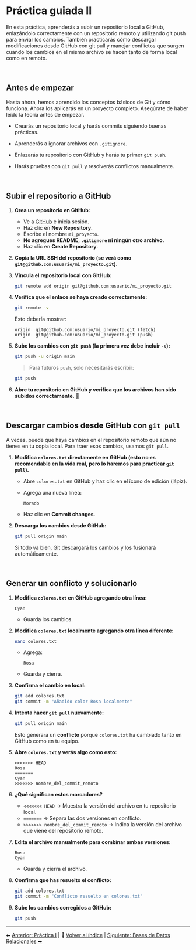 # Práctica guiada II

En esta práctica, aprenderás a subir un repositorio local a GitHub, enlazándolo correctamente con un repositorio remoto y utilizando git push para enviar los cambios. También practicarás cómo descargar modificaciones desde GitHub con git pull y manejar conflictos que surgen cuando los cambios en el mismo archivo se hacen tanto de forma local como en remoto.

<br>

## Antes de empezar

Hasta ahora, hemos aprendido los conceptos básicos de Git y cómo funciona. Ahora los aplicarás en un proyecto completo. Asegúrate de haber leído la teoría antes de empezar.

-   Crearás un repositorio local y harás commits siguiendo buenas prácticas.

-   Aprenderás a ignorar archivos con `.gitignore`.

-   Enlazarás tu repositorio con GitHub y harás tu primer `git push`.

-   Harás pruebas con `git pull` y resolverás conflictos manualmente.

<br>

## Subir el repositorio a GitHub

1. **Crea un repositorio en GitHub:**

    - Ve a [GitHub](https://github.com) e inicia sesión.
    - Haz clic en **New Repository**.
    - Escribe el nombre `mi_proyecto`.
    - **No agregues README, `.gitignore` ni ningún otro archivo.**
    - Haz clic en **Create Repository**.

2. **Copia la URL SSH del repositorio (se verá como `git@github.com:usuario/mi_proyecto.git`).**

3. **Vincula el repositorio local con GitHub:**

    ```bash
    git remote add origin git@github.com:usuario/mi_proyecto.git
    ```

4. **Verifica que el enlace se haya creado correctamente:**

    ```bash
    git remote -v
    ```

    Esto debería mostrar:

    ```
    origin  git@github.com:usuario/mi_proyecto.git (fetch)
    origin  git@github.com:usuario/mi_proyecto.git (push)
    ```

5. **Sube los cambios con `git push` (la primera vez debe incluir `-u`):**

    ```bash
    git push -u origin main
    ```

    > Para futuros `push`, solo necesitarás escribir:

    ```bash
    git push
    ```

6. **Abre tu repositorio en GitHub y verifica que los archivos han sido subidos correctamente.** 🎉

<br>

## Descargar cambios desde GitHub con `git pull`

A veces, puede que haya cambios en el repositorio remoto que aún no tienes en tu copia local. Para traer esos cambios, usamos `git pull`.

1. **Modifica `colores.txt` directamente en GitHub (esto no es recomendable en la vida real, pero lo haremos para practicar `git pull`).**

    - Abre `colores.txt` en GitHub y haz clic en el ícono de edición (lápiz).
    - Agrega una nueva línea:
      
        ```
        Morado
        ```
    
	- Haz clic en **Commit changes**.

2. **Descarga los cambios desde GitHub:**
   
    ```bash
    git pull origin main
    ```
    
    Si todo va bien, Git descargará los cambios y los fusionará automáticamente.

<br>

## Generar un conflicto y solucionarlo

1. **Modifica `colores.txt` en GitHub agregando otra línea:**

    ```
    Cyan
    ```

    - Guarda los cambios.

2. **Modifica `colores.txt` localmente agregando otra línea diferente:**

    ```bash
    nano colores.txt
    ```

    - Agrega:
      
        ```
        Rosa
        ```
    
	- Guarda y cierra.

3. **Confirma el cambio en local:**

    ```bash
    git add colores.txt
    git commit -m "Añadido color Rosa localmente"
    ```

4. **Intenta hacer `git pull` nuevamente:**

    ```bash
    git pull origin main
    ```

    Esto generará un **conflicto** porque `colores.txt` ha cambiado tanto en GitHub como en tu equipo.

5. **Abre `colores.txt` y verás algo como esto:**

    ```
    <<<<<<< HEAD
    Rosa
    =======
    Cyan
    >>>>>>> nombre_del_commit_remoto
    ```

6. **¿Qué significan estos marcadores?**

    - `<<<<<<< HEAD` → Muestra la versión del archivo en tu repositorio local.
    - `=======` → Separa las dos versiones en conflicto.
    - `>>>>>>> nombre_del_commit_remoto` → Indica la versión del archivo que viene del repositorio remoto.

7. **Edita el archivo manualmente para combinar ambas versiones:**

    ```
    Rosa
    Cyan
    ```

    - Guarda y cierra el archivo.

8. **Confirma que has resuelto el conflicto:**

    ```bash
    git add colores.txt
    git commit -m "Conflicto resuelto en colores.txt"
    ```

9. **Sube los cambios corregidos a GitHub:**
   
    ```bash
    git push
    ```

---
⬅ [Anterior: Práctica I](05_practica_I.md) | 📂 [Volver al índice](../README.md) | [Siguiente: Bases de Datos Relacionales ➡](../05-sql/01_bases_de_datos_relacionales.md)

